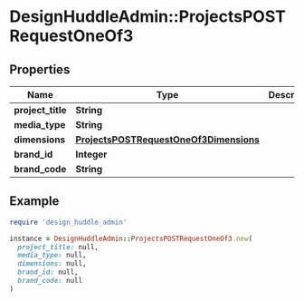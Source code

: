 # DesignHuddleAdmin::ProjectsPOSTRequestOneOf3

## Properties

| Name | Type | Description | Notes |
| ---- | ---- | ----------- | ----- |
| **project_title** | **String** |  | [optional] |
| **media_type** | **String** |  |  |
| **dimensions** | [**ProjectsPOSTRequestOneOf3Dimensions**](ProjectsPOSTRequestOneOf3Dimensions.md) |  |  |
| **brand_id** | **Integer** |  | [optional] |
| **brand_code** | **String** |  | [optional] |

## Example

```ruby
require 'design_huddle_admin'

instance = DesignHuddleAdmin::ProjectsPOSTRequestOneOf3.new(
  project_title: null,
  media_type: null,
  dimensions: null,
  brand_id: null,
  brand_code: null
)
```

